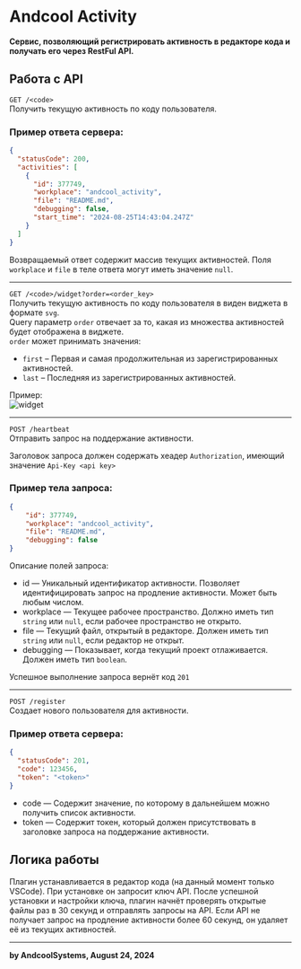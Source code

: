 # Andcool Activity
**Сервис, позволяющий регистрировать активность в редакторе кода и получать его через RestFul API.**  


## Работа c API
`GET /<code>`  
Получить текущую активность по коду пользователя.  

### **Пример ответа сервера:**
```json
{
  "statusCode": 200,
  "activities": [
    {
      "id": 377749,
      "workplace": "andcool_activity",
      "file": "README.md",
      "debugging": false,
      "start_time": "2024-08-25T14:43:04.247Z"
    }
  ]
}

```
Возвращаемый ответ содержит массив текущих активностей. Поля `workplace` и `file` в теле ответа могут иметь значение `null`.

---

`GET /<code>/widget?order=<order_key>`  
Получить текущую активность по коду пользователя в виден виджета в формате `svg`.  
Query параметр `order` отвечает за то, какая из множества активностей будет отображена в виджете.  
`order` может принимать значения:
- `first` – Первая и самая продолжительная из зарегистрированных активностей.
- `last` – Последняя из зарегистрированных активностей.

Пример:  
![widget](https://activity.andcool.ru/t9mdtk/widget)

---

`POST /heartbeat`  
Отправить запрос на поддержание активности.  

Заголовок запроса должен содержать хеадер `Authorization`, имеющий значение `Api-Key <api key>`  
### **Пример тела запроса:**
```json
{
    "id": 377749,
    "workplace": "andcool_activity",
    "file": "README.md",
    "debugging": false
}
```
Описание полей запроса:  
- id — Уникальный идентификатор активности. Позволяет идентифицировать запрос на продление активности. Может быть любым числом.
- workplace — Текущее рабочее пространство. Должно иметь тип `string` или `null`, если рабочее пространство не открыто.
- file — Текущий файл, открытый в редакторе. Должен иметь тип `string` или `null`, если редактор не открыт.
- debugging — Показывает, когда текущий проект отлаживается. Должен иметь тип `boolean`.

Успешное выполнение запроса вернёт код `201`


---

`POST /register`  
Создает нового пользователя для активности.  

### **Пример ответа сервера:**
```json
{
  "statusCode": 201,
  "code": 123456,
  "token": "<token>"
}
```

- code — Содержит значение, по которому в дальнейшем можно получить список активности.
- token — Содержит токен, который должен присутствовать в заголовке запроса на поддержание активности.

## Логика работы
Плагин устанавливается в редактор кода (на данный момент только VSCode). При установке он запросит ключ API. После успешной установки и настройки ключа, плагин начнёт проверять открытые файлы раз в 30 секунд и отправлять запросы на API. Если API не получает запрос на продление активности более 60 секунд, он удаляет её из текущих активностей.

---
**by AndcoolSystems, August 24, 2024**